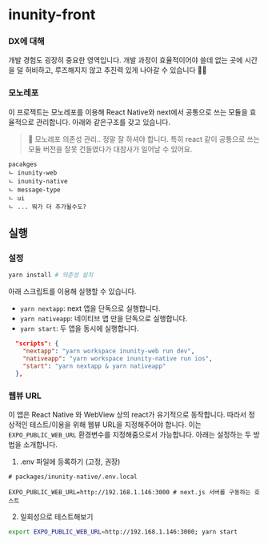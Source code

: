 # inunity-front

### DX에 대해
개발 경험도 굉장히 중요한 영역입니다. 개발 과정이 효율적이어야 쓸데 없는 곳에 시간을 덜 허비하고, 루즈해지지 않고 추진력 있게 나아갈 수 있습니다 🏃‍♀️

### 모노레포
이 프로젝트는 모노레포를 이용해 React Native와 next에서 공통으로 쓰는 모듈을 효율적으로 관리합니다. 아래와 같은구조를 갖고 있습니다.
> 🚨 모노레포 의존성 관리.. 정말 잘 하셔야 합니다. 특히 react 같이 공통으로 쓰는 모듈 버전을 잘못 건들였다가 대참사가 일어날 수 있어요.
```
pacakges
ㄴ inunity-web
ㄴ inunity-native
ㄴ message-type
ㄴ ui
ㄴ ... 뭐가 더 추가될수도?
```
## 실행
### 설정
```bash
yarn install # 의존성 설치
```
아래 스크립트를 이용해 실행할 수 있습니다.
- `yarn nextapp`: next 앱을 단독으로 실행합니다.
- `yarn nativeapp`: 네이티브 앱 만을 단독으로 실행합니다.
- `yarn start`: 두 앱을 동시에 실행합니다.
```json
  "scripts": {
    "nextapp": "yarn workspace inunity-web run dev",
    "nativeapp": "yarn workspace inunity-native run ios",
    "start": "yarn nextapp & yarn nativeapp"
  },
```
### 웹뷰 URL
이 앱은 React Native 와 WebView 상의 react가 유기적으로 동작합니다. 따라서 정상적인 테스트/이용을 위해 웹뷰 URL을 지정해주어야 합니다. 이는 `EXPO_PUBLIC_WEB_URL` 환경변수를 지정해줌으로서 가능합니다. 아래는 설정하는 두 방법을 소개합니다. 
1. .env 파일에 등록하기 (고정, 권장)
```env
# packages/inunity-native/.env.local

EXPO_PUBLIC_WEB_URL=http://192.168.1.146:3000 # next.js 서버를 구동하는 호스트
```
2. 일회성으로 테스트해보기
```bash
export EXPO_PUBLIC_WEB_URL=http://192.168.1.146:3000; yarn start
```